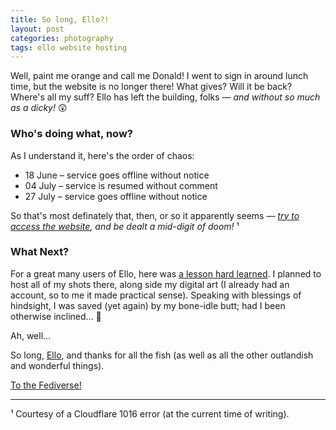 ```yaml
---
title: So long, Ello?!
layout: post
categories: photography
tags: ello website hosting
---
```


Well, paint me orange and call me Donald! I went to sign in around lunch time, but the website is no longer there! What gives? Will it be back? Where's all my suff? Ello has left the building, folks — _and without so much as a dicky!_ 😲 

<h3>Who's doing what, now?</h3>

As I understand it, here's the order of chaos:

- 18 June – service goes offline without notice
- 04 July – service is resumed without comment
- 27 July – service goes offline without notice

So that's most definately that, then, or so it apparently seems&nbsp;— _[try to access the website](https://www.ello.co), and be dealt a mid-digit of doom!_ ¹

<h3>What Next?</h3>

For a great many users of Ello, here was [a lesson hard learned](https://danthornton.net/2023/06/is-it-goodbye-to-ello-another-niche-network-gone/#comment-34580). I&nbsp;planned to host all of my shots there, along side my digital art (I already had an account, so to me it made practical sense). Speaking with blessings of hindsight, I was saved (yet again) by my bone-idle butt; had I been otherwise inclined... 😬

Ah, well... 

So long, [Ello](https://en.m.wikipedia.org/wiki/Ello_(social_network)), and thanks for all the fish (as well as all the other outlandish and wonderful things).

[To the Fediverse!](https://www.fediverse.to)

<hr>

¹ Courtesy of a Cloudflare 1016 error (at the current time of writing).


